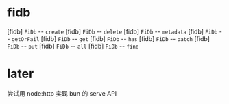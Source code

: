 # fidb

[fidb] `FiDb` -- `create`
[fidb] `FiDb` -- `delete`
[fidb] `FiDb` -- `metadata`
[fidb] `FiDb` -- `getOrFail`
[fidb] `FiDb` -- `get`
[fidb] `FiDb` -- `has`
[fidb] `FiDb` -- `patch`
[fidb] `FiDb` -- `put`
[fidb] `FiDb` -- `all`
[fidb] `FiDb` -- `find`

# later

尝试用 node:http 实现 bun 的 serve API
